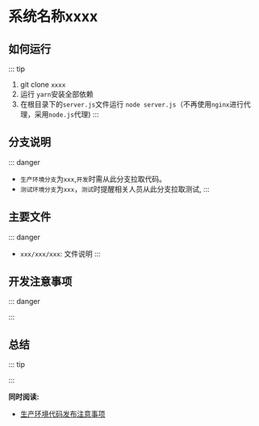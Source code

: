 # 系统名称xxxx

## 如何运行
::: tip 
1. git clone `xxxx`
2. 运行 `yarn`安装全部依赖
3. 在根目录下的`server.js`文件运行 `node server.js`（不再使用`nginx`进行代理，采用`node.js`代理)
:::


## 分支说明
::: danger 
- `生产环境分支`为`xxx`,`开发`时需从此分支拉取代码。
- `测试环境分支`为`xxx`，`测试`时提醒相关人员从此分支拉取测试,
:::

## 主要文件
::: danger 
- `xxx/xxx/xxx`: 文件说明
:::


## 开发注意事项
::: danger 


:::

## 总结
::: tip 


:::

**同时阅读:** 

- [生产环境代码发布注意事项](/生产环境代码发布注意事项/必看.md)
